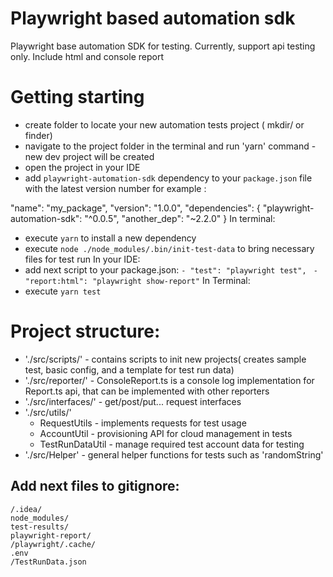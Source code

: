 # Playwright based automation sdk
Playwright base automation SDK for testing.
Currently, support api testing only. Include html and console report


# Getting starting
- create folder to locate your new automation tests project ( mkdir/ or finder)
- navigate to the project folder in the terminal and run 'yarn' command - new dev project will be created 
- open the project in your IDE
- add `playwright-automation-sdk` dependency to your `package.json` file with the latest version number for example :
 
"name": "my_package",
"version": "1.0.0",
"dependencies": {
  "playwright-automation-sdk": "^0.0.5",
  "another_dep": "~2.2.0"
}
In terminal:
- execute `yarn` to install a new dependency
- execute `node ./node_modules/.bin/init-test-data` to bring necessary files for test run
In your IDE:
- add next script to your package.json:
  `- "test": "playwright test",`
  ` - "report:html": "playwright show-report"`
In Terminal:
- execute `yarn test`

# Project structure:
- './src/scripts/' - contains scripts to init new projects( creates sample test, basic config, and a template for test run data)
- './src/reporter/' - ConsoleReport.ts is a console log implementation for Report.ts api, that can be implemented with other reporters
- './src/interfaces/' - get/post/put... request interfaces
- './src/utils/'
    - RequestUtils - implements requests for test usage
    - AccountUtil - provisioning API for cloud management in tests
    - TestRunDataUtil - manage required test account data for testing
- './src/Helper' - general helper functions for tests such as 'randomString'


## Add next files to gitignore:
```
/.idea/
node_modules/
test-results/
playwright-report/
/playwright/.cache/
.env
/TestRunData.json
```




